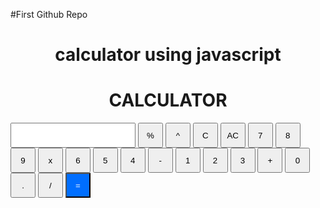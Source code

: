 #First Github Repo
# calculator using javascript
<!DOCTYPE html>
<html lang="en">
<head>
    <meta charset="UTF-8">
    <meta name="viewport" content="width=device-width, initial-scale=1.0">
    <title>Calculator</title>
    <style>
        h1{
            text-align: center;
        }
        button{
            height: 40px;
            width: 40px;
        }
        #main{
            height: 40px;
            width: 200px;
        }
        #res{
          background-color: rgb(0, 110, 255);
          color: white;
        }
    </style>
</head>
<body>
    <script>
        function input(a){
            var y = document.getElementById("main").value+a;
            document.getElementById("main").value=y;
        }
        function result(a){
           var c= document.getElementById("main").value;
           document.getElementById("main").value = eval(c);
        }
        function clear1(){
            var x = document.getElementById("main").value
            x = x.slice(0,-1)
            document.getElementById("main").value = x
        }
        function clear2(){
            document.getElementById("main").value = " ";
        }
    </script>
    <div id="calc">
    <h1>CALCULATOR</h1>
        <tr>
            <td colspan="4"><input type="text" id="main"></td>
        </tr>
        <tr>
            <td><button onclick="input('%')">%</button></td>
            <td><button onclick="input('**')">^</button></td>
            <!-- <td><button onclick="input('3.14')">&Pi;</button></td> -->
            <td><button onclick="clear1()">C</button></td>
            <td><button onclick="clear2()">AC</button></td>
                </tr>
        <tr>
            <td><button onclick="input('7')">7</button></td>
            <td><button onclick="input('8')">8</button></td>
            <td><button onclick="input('9')">9</button></td>
            <td><button onclick="input('*')">x</button></td>
        </tr>
        <tr>
            <td><button onclick="input('6')">6</button></td>
            <td><button onclick="input('5')">5</button></td>
            <td><button onclick="input('4')">4</button></td>
            <td><button onclick="input('-')">-</button></td>
        </tr>
        <tr>
            <td><button onclick="input('1')">1</button></td>
            <td><button onclick="input('2')">2</button></td>
            <td><button onclick="input('3')">3</button></td>
            <td><button onclick="input('+')">+</button></td>
        </tr>
        <tr>
            <td><button onclick="input('0')">0</button></td>
            <td><button onclick="input('.')">.</button></td>
            <td><button onclick="input('/')">/</button></td>
            <td><button onclick="result()" id="res">=</button></td>
        </tr>
    </table>
    <!-- <iframe width="800" height="800" src="https://www.youtube.com/embed/q06-jtY_yzQ" title="AKTU EXAM | COA KCS302| floating point addition and subtraction with flowchart |LS Academy" frameborder="0" allow="accelerometer; autoplay; clipboard-write; encrypted-media; gyroscope; picture-in-picture; web-share" allowfullscreen></iframe> -->
</div>
</body>
</html>
